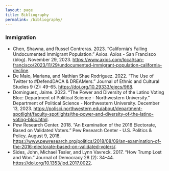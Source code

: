 ```yaml
---
layout: page
title: Bibliography
permalink: /bibliography/
---
```


### Immigration
- Chen, Shawna, and Russel Contreras. 2023. “California’s Falling Undocumented Immigrant Population.” Axios. Axios - San Francisco (blog). November 29, 2023. https://www.axios.com/local/san-francisco/2023/11/29/undocumented-immigrant-population-california-decline.
- De Maio, Mariana, and Nathian Shae Rodriguez. 2022. “The Use of Twitter to #DefendDACA & DREAMers.” Journal of Ethnic and Cultural Studies 9 (2): 49–65. https://doi.org/10.29333/ejecs/968.
- Dominguez, Jaime. 2023. “The Power and Diversity of the Latino Voting Bloc: Department of Political Science - Northwestern University.” Department of Political Science - Northwestern University. December 13, 2023. https://polisci.northwestern.edu/about/department-spotlight/faculty-spotlights/the-power-and-diversity-of-the-latino-voting-bloc.html.
- Pew Research Center. 2018. “An Examination of the 2016 Electorate, Based on Validated Voters.” Pew Research Center - U.S. Politics & Policy. August 9, 2018. https://www.pewresearch.org/politics/2018/08/09/an-examination-of-the-2016-electorate-based-on-validated-voters/.
- Sides, John, Michael Tesler, and Lynn Vavreck. 2017. “How Trump Lost and Won.” Journal of Democracy 28 (2): 34–44. https://doi.org/10.1353/jod.2017.0022.


